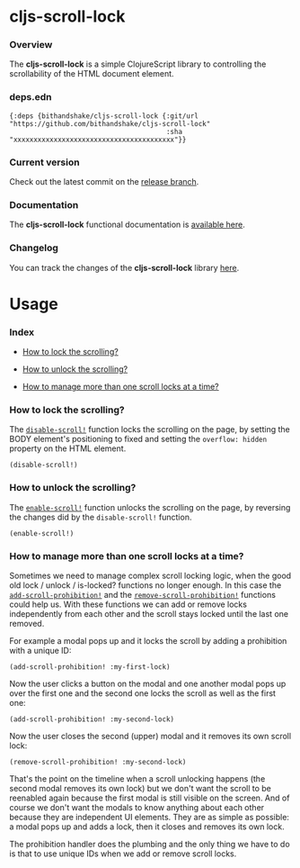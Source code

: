 
# cljs-scroll-lock

### Overview

The <strong>cljs-scroll-lock</strong> is a simple ClojureScript library to controlling
the scrollability of the HTML document element.

### deps.edn

```
{:deps {bithandshake/cljs-scroll-lock {:git/url "https://github.com/bithandshake/cljs-scroll-lock"
                                       :sha     "xxxxxxxxxxxxxxxxxxxxxxxxxxxxxxxxxxxxxxxx"}}
```

### Current version

Check out the latest commit on the [release branch](https://github.com/bithandshake/cljs-scroll-lock/tree/release).

### Documentation

The <strong>cljs-scroll-lock</strong> functional documentation is [available here](documentation/COVER.md).

### Changelog

You can track the changes of the <strong>cljs-scroll-lock</strong> library [here](CHANGES.md).

# Usage

### Index

- [How to lock the scrolling?](#how-to-lock-the-scrolling)

- [How to unlock the scrolling?](#how-to-unlock-the-scrolling)

- [How to manage more than one scroll locks at a time?](#how-to-manage-more-than-one-scroll-locks-at-a-time)

### How to lock the scrolling?

The [`disable-scroll!`](documentation/cljs/scroll-lock/API.md/#disable-scroll) function
locks the scrolling on the page, by setting the BODY element's positioning to fixed
and setting the `overflow: hidden` property on the HTML element.

```
(disable-scroll!)
```

### How to unlock the scrolling?

The [`enable-scroll!`](documentation/cljs/scroll-lock/API.md/#enable-scroll) function
unlocks the scrolling on the page, by reversing the changes did by the `disable-scroll!`
function.

```
(enable-scroll!)
```

### How to manage more than one scroll locks at a time?

Sometimes we need to manage complex scroll locking logic, when the good old
lock / unlock / is-locked? functions no longer enough. In this case the
[`add-scroll-prohibition!`](documentation/cljs/scroll-lock/API.md/#add-scroll-prohibition)
and the [`remove-scroll-prohibition!`](documentation/cljs/scroll-lock/API.md/#remove-scroll-prohibition)
functions could help us. With these functions we can add or remove locks independently
from each other and the scroll stays locked until the last one removed.

For example a modal pops up and it locks the scroll by adding a prohibition with
a unique ID:

```
(add-scroll-prohibition! :my-first-lock)
```

Now the user clicks a button on the modal and one another modal pops up over the
first one and the second one locks the scroll as well as the first one:

```
(add-scroll-prohibition! :my-second-lock)
```

Now the user closes the second (upper) modal and it removes its own scroll lock:

```
(remove-scroll-prohibition! :my-second-lock)
```

That's the point on the timeline when a scroll unlocking happens (the second
modal removes its own lock) but we don't want the scroll to be reenabled again
because the first modal is still visible on the screen. And of course we don't
want the modals to know anything about each other because they are independent
UI elements. They are as simple as possible: a modal pops up and adds a lock,
then it closes and removes its own lock.

The prohibition handler does the plumbing and the only thing we have to do is
that to use unique IDs when we add or remove scroll locks.
